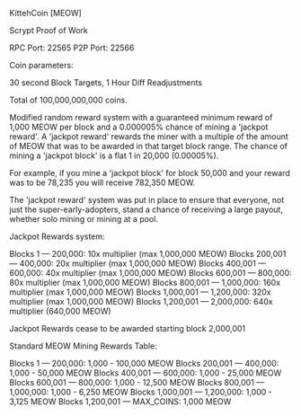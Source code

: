 KittehCoin [MEOW]

Scrypt Proof of Work

RPC Port: 22565
P2P Port: 22566

Coin parameters:

30 second Block Targets, 1 Hour Diff Readjustments

Total of 100,000,000,000 coins. 

Modified random reward system with a guaranteed minimum reward of 1,000 MEOW per block and a 0.000005% chance of mining a 'jackpot reward'. A 'jackpot reward' rewards the miner with a multiple of the amount of MEOW that was to be awarded in that target block range. The chance of mining a 'jackpot block' is a flat 1 in 20,000 (0.00005%).

For example, if you mine a 'jackpot block' for block 50,000 and your reward was to be 78,235 you will receive 782,350 MEOW.

The 'jackpot reward' system was put in place to ensure that everyone, not just the super-early-adopters, stand a chance of receiving a large payout, whether solo mining or mining at a pool.

Jackpot Rewards system:

Blocks         1 — 200,000:    10x multiplier (max 1,000,000 MEOW) 
Blocks   200,001 — 400,000:    20x multiplier (max 1,000,000 MEOW)
Blocks   400,001 — 600,000:    40x multiplier (max 1,000,000 MEOW)
Blocks   600,001 — 800,000:    80x multiplier (max 1,000,000 MEOW)
Blocks   800,001 — 1,000,000: 160x multiplier (max 1,000,000 MEOW)
Blocks 1,000,001 — 1,200,000: 320x multiplier (max 1,000,000 MEOW)
Blocks 1,200,001 — 2,000,000: 640x multiplier (640,000 MEOW)

Jackpot Rewards cease to be awarded starting block 2,000,001

Standard MEOW Mining Rewards Table:

Blocks         1 — 200,000:   1,000 - 100,000 MEOW 
Blocks   200,001 — 400,000:   1,000 -  50,000 MEOW 
Blocks   400,001 — 600,000:   1,000 -  25,000 MEOW
Blocks   600,001 — 800,000:   1,000 -  12,500 MEOW
Blocks   800,001 — 1,000,000: 1,000 -   6,250 MEOW
Blocks 1,000,001 — 1,200,000: 1,000 -   3,125 MEOW
Blocks 1,200,001 — MAX_COINS:           1,000 MEOW
